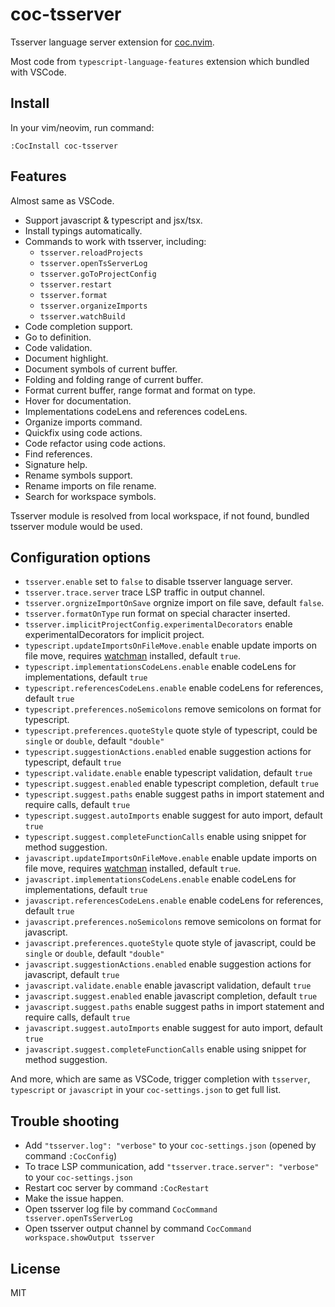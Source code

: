 # coc-tsserver

Tsserver language server extension for [coc.nvim](https://github.com/neoclide/coc.nvim).

Most code from `typescript-language-features` extension which bundled with VSCode.

## Install

In your vim/neovim, run command:

```
:CocInstall coc-tsserver
```

## Features

Almost same as VSCode.

- Support javascript & typescript and jsx/tsx.
- Install typings automatically.
- Commands to work with tsserver, including:
  - `tsserver.reloadProjects`
  - `tsserver.openTsServerLog`
  - `tsserver.goToProjectConfig`
  - `tsserver.restart`
  - `tsserver.format`
  - `tsserver.organizeImports`
  - `tsserver.watchBuild`
- Code completion support.
- Go to definition.
- Code validation.
- Document highlight.
- Document symbols of current buffer.
- Folding and folding range of current buffer.
- Format current buffer, range format and format on type.
- Hover for documentation.
- Implementations codeLens and references codeLens.
- Organize imports command.
- Quickfix using code actions.
- Code refactor using code actions.
- Find references.
- Signature help.
- Rename symbols support.
- Rename imports on file rename.
- Search for workspace symbols.

Tsserver module is resolved from local workspace, if not found, bundled tsserver
module would be used.

## Configuration options

- `tsserver.enable` set to `false` to disable tsserver language server.
- `tsserver.trace.server` trace LSP traffic in output channel.
- `tsserver.orgnizeImportOnSave` orgnize import on file save, default `false`.
- `tsserver.formatOnType` run format on special character inserted.
- `tsserver.implicitProjectConfig.experimentalDecorators` enable experimentalDecorators for implicit project.
- `typescript.updateImportsOnFileMove.enable` enable update imports on file move, requires [watchman](https://facebook.github.io/watchman/) installed, default `true`.
- `typescript.implementationsCodeLens.enable` enable codeLens for
  implementations, default `true`
- `typescript.referencesCodeLens.enable` enable codeLens for
  references, default `true`
- `typescript.preferences.noSemicolons` remove semicolons on format for
  typescript.
- `typescript.preferences.quoteStyle` quote style of typescript, could be
  `single` or `double`, default `"double"`
- `typescript.suggestionActions.enabled` enable suggestion actions for
  typescript, default `true`
- `typescript.validate.enable` enable typescript validation, default `true`
- `typescript.suggest.enabled` enable typescript completion, default `true`
- `typescript.suggest.paths` enable suggest paths in import statement and
  require calls, default `true`
- `typescript.suggest.autoImports` enable suggest for auto import, default
  `true`
- `typescript.suggest.completeFunctionCalls` enable using snippet for method
  suggestion.
- `javascript.updateImportsOnFileMove.enable` enable update imports on file move, requires [watchman](https://facebook.github.io/watchman/) installed, default `true`.
- `javascript.implementationsCodeLens.enable` enable codeLens for
  implementations, default `true`
- `javascript.referencesCodeLens.enable` enable codeLens for
  references, default `true`
- `javascript.preferences.noSemicolons` remove semicolons on format for
  javascript.
- `javascript.preferences.quoteStyle` quote style of javascript, could be
  `single` or `double`, default `"double"`
- `javascript.suggestionActions.enabled` enable suggestion actions for
  javascript, default `true`
- `javascript.validate.enable` enable javascript validation, default `true`
- `javascript.suggest.enabled` enable javascript completion, default `true`
- `javascript.suggest.paths` enable suggest paths in import statement and
  require calls, default `true`
- `javascript.suggest.autoImports` enable suggest for auto import, default
  `true`
- `javascript.suggest.completeFunctionCalls` enable using snippet for method
  suggestion.

And more, which are same as VSCode, trigger completion with `tsserver`, `typescript`
or `javascript` in your `coc-settings.json` to get full list.

## Trouble shooting

- Add `"tsserver.log": "verbose"` to your `coc-settings.json` (opened by command
  `:CocConfig`)
- To trace LSP communication, add `"tsserver.trace.server": "verbose"` to your
  `coc-settings.json`
- Restart coc server by command `:CocRestart`
- Make the issue happen.
- Open tsserver log file by command `CocCommand tsserver.openTsServerLog`
- Open tsserver output channel by command `CocCommand workspace.showOutput tsserver`

## License

MIT
